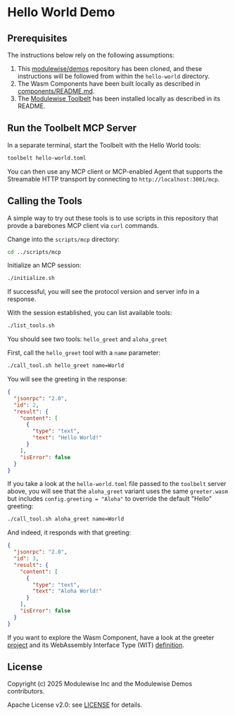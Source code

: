 # Hello World Demo

## Prerequisites

The instructions below rely on the following assumptions:

1. This [modulewise/demos](https://github.com/modulewise/demos) repository has been cloned, and these instructions will be followed from within the `hello-world` directory.
2. The Wasm Components have been built locally as described in [components/README.md](./../components/README.md).
3. The [Modulewise Toolbelt](https://github.com/modulewise/toolbelt) has been installed locally as described in its README.

## Run the Toolbelt MCP Server

In a separate terminal, start the Toolbelt with the Hello World tools:

```sh
toolbelt hello-world.toml
```

You can then use any MCP client or MCP-enabled Agent that supports the Streamable HTTP transport by connecting to `http://localhost:3001/mcp`.

## Calling the Tools

A simple way to try out these tools is to use scripts in this repository that provde a barebones MCP client via `curl` commands.

Change into the `scripts/mcp` directory:

```sh
cd ../scripts/mcp
```

Initialize an MCP session:

```sh
./initialize.sh
```

If successful, you will see the protocol version and server info in a response.

With the session established, you can list available tools:

```sh
./list_tools.sh
```

You should see two tools: `hello_greet` and `aloha_greet`

First, call the `hello_greet` tool with a `name` parameter:

```sh
./call_tool.sh hello_greet name=World
```

You will see the greeting in the response:

```json
{
  "jsonrpc": "2.0",
  "id": 2,
  "result": {
    "content": [
      {
        "type": "text",
        "text": "Hello World!"
      }
    ],
    "isError": false
  }
}
```

If you take a look at the `hello-world.toml` file passed to the `toolbelt` server above, you will see that the `aloha_greet` variant uses the same `greeter.wasm` but includes `config.greeting = "Aloha"` to override the default "Hello" greeting:

```sh
./call_tool.sh aloha_greet name=World
```

And indeed, it responds with that greeting:

```json
{
  "jsonrpc": "2.0",
  "id": 3,
  "result": {
    "content": [
      {
        "type": "text",
        "text": "Aloha World!"
      }
    ],
    "isError": false
  }
}
```

If you want to explore the Wasm Component, have a look at the greeter [project](./../components/greeter) and its WebAssembly Interface Type (WIT) [definition](./../components/wit/greeter.wit).

## License

Copyright (c) 2025 Modulewise Inc and the Modulewise Demos contributors.

Apache License v2.0: see [LICENSE](./LICENSE) for details.
